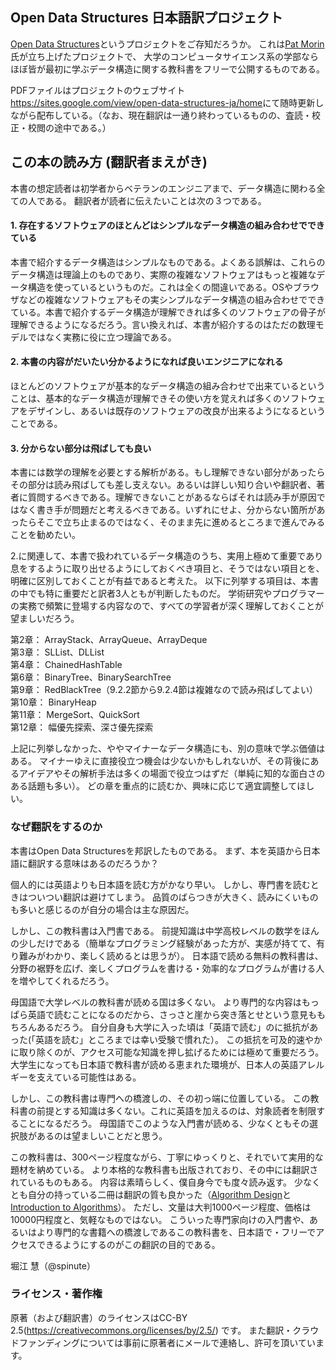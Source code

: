 ## Open Data Structures 日本語訳プロジェクト

[Open Data Structures](http://opendatastructures.org/)というプロジェクトをご存知だろうか。
これは[Pat Morin](http://cglab.ca/~morin/)氏が立ち上げたプロジェクトで、
大学のコンピュータサイエンス系の学部ならほぼ皆が最初に学ぶデータ構造に関する教科書をフリーで公開するものである。

PDFファイルはプロジェクトのウェブサイト<https://sites.google.com/view/open-data-structures-ja/home>にて随時更新しながら配布している。（なお、現在翻訳は一通り終わっているものの、査読・校正・校閲の途中である。）

## この本の読み方 (翻訳者まえがき)

本書の想定読者は初学者からベテランのエンジニアまで、データ構造に関わる全ての人である。
翻訳者が読者に伝えたいことは次の３つである。

#### 1. 存在するソフトウェアのほとんどはシンプルなデータ構造の組み合わせでできている

本書で紹介するデータ構造はシンプルなものである。よくある誤解は、これらのデータ構造は理論上のものであり、実際の複雑なソフトウェアはもっと複雑なデータ構造を使っているというものだ。これは全くの間違いである。OSやブラウザなどの複雑なソフトウェアもその実シンプルなデータ構造の組み合わせでできている。本書で紹介するデータ構造が理解できれば多くのソフトウェアの骨子が理解できるようになるだろう。言い換えれば、本書が紹介するのはただの数理モデルではなく実務に役に立つ理論である。

#### 2. 本書の内容がだいたい分かるようになれば良いエンジニアになれる

ほとんどのソフトウェアが基本的なデータ構造の組み合わせで出来ているということは、基本的なデータ構造が理解できその使い方を覚えれば多くのソフトウェアをデザインし、あるいは既存のソフトウェアの改良が出来るようになるということである。

#### 3. 分からない部分は飛ばしても良い

本書には数学の理解を必要とする解析がある。もし理解できない部分があったらその部分は読み飛ばしても差し支えない。あるいは詳しい知り合いや翻訳者、著者に質問するべきである。理解できないことがあるならばそれは読み手が原因ではなく書き手が問題だと考えるべきである。いずれにせよ、分からない箇所があったらそこで立ち止まるのではなく、そのまま先に進めるところまで進んでみることを勧めたい。


2.に関連して、本書で扱われているデータ構造のうち、実用上極めて重要であり息をするように取り出せるようにしておくべき項目と、そうではない項目とを、明確に区別しておくことが有益であると考えた。
以下に列挙する項目は、本書の中でも特に重要だと訳者3人ともが判断したものだ。
学術研究やプログラマーの実務で頻繁に登場する内容なので、すべての学習者が深く理解しておくことが望ましいだろう。

第2章： ArrayStack、ArrayQueue、ArrayDeque  
第3章： SLList、DLList  
第4章： ChainedHashTable  
第6章： BinaryTree、BinarySearchTree  
第9章： RedBlackTree（9.2.2節から9.2.4節は複雑なので読み飛ばしてよい）  
第10章： BinaryHeap  
第11章： MergeSort、QuickSort  
第12章： 幅優先探索、深さ優先探索  


上記に列挙しなかった、ややマイナーなデータ構造にも、別の意味で学ぶ価値はある。
マイナーゆえに直接役立つ機会は少ないかもしれないが、その背後にあるアイデアやその解析手法は多くの場面で役立つはずだ（単純に知的な面白さのある話題も多い）。
どの章を重点的に読むか、興味に応じて適宜調整してほしい。


### なぜ翻訳をするのか

本書はOpen Data Structuresを邦訳したものである。
まず、本を英語から日本語に翻訳する意味はあるのだろうか？

個人的には英語よりも日本語を読む方がかなり早い。
しかし、専門書を読むときはついつい翻訳は避けてしまう。
品質のばらつきが大きく、読みにくいものも多いと感じるのが自分の場合は主な原因だ。

しかし、この教科書は入門書である。
前提知識は中学高校レベルの数学をほんの少しだけである（簡単なプログラミング経験があった方が、実感が持てて、有り難みがわかり、楽しく読めるとは思うが）。
日本語で読める無料の教科書は、分野の裾野を広げ、楽しくプログラムを書ける・効率的なプログラムが書ける人を増やしてくれるだろう。

母国語で大学レベルの教科書が読める国は多くない。
より専門的な内容はもっぱら英語で読むことになるのだから、さっさと崖から突き落とせという意見ももちろんあるだろう。
自分自身も大学に入った頃は「英語で読む」のに抵抗があった(「英語を読む」ところまでは幸い受験で慣れた）。
この抵抗を可及的速やかに取り除くのが、アクセス可能な知識を押し拡げるためには極めて重要だろう。
大学生になっても日本語で教科書が読める恵まれた環境が、日本人の英語アレルギーを支えている可能性はある。

しかし、この教科書は専門への橋渡しの、その初っ端に位置している。
この教科書の前提とする知識は多くない。これに英語を加えるのは、対象読者を制限することになるだろう。
母国語でこのような入門書が読める、少なくともその選択肢があるのは望ましいことだと思う。

この教科書は、300ページ程度ながら、丁寧にゆっくりと、それでいて実用的な題材を納めている。
より本格的な教科書も出版されており、その中には翻訳されているものもある。
内容は素晴らしく、僕自身今でも度々読み返す。
少なくとも自分の持っている二冊は翻訳の質も良かった（[Algorithm Design](http://www.cs.princeton.edu/~wayne/kleinberg-tardos/)と[Introduction to Algorithms](https://mitpress.mit.edu/books/introduction-algorithms)）。
ただし、文量は大判1000ページ程度、価格は10000円程度と、気軽なものではない。
こういった専門家向けの入門書や、あるいはより専門的な書籍への橋渡しであるこの教科書を、日本語で・フリーでアクセスできるようにするのがこの翻訳の目的である。

堀江 慧（@spinute）

### ライセンス・著作権
原著（および翻訳書）のライセンスはCC-BY 2.5(https://creativecommons.org/licenses/by/2.5/) です。
また翻訳・クラウドファンディングについては事前に原著者にメールで連絡し、許可を頂いています。
